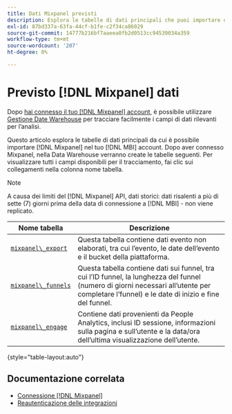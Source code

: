 ```yaml
---
title: Dati Mixpanel previsti
description: Esplora le tabelle di dati principali che puoi importare da Mixpanel nel tuo [!DNL MBI] account.
exl-id: 87bd337a-63fa-44cf-b1fe-c2f34ca86029
source-git-commit: 14777b216bf7aaeea0fb2d0513cc94539034a359
workflow-type: tm+mt
source-wordcount: '207'
ht-degree: 0%

---
```


# Previsto [!DNL Mixpanel] dati

Dopo [hai connesso il tuo [!DNL Mixpanel] account](../integrations/mixpanel.md), è possibile utilizzare [Gestione Date Warehouse](../../../data-analyst/data-warehouse-mgr/tour-dwm.md) per tracciare facilmente i campi di dati rilevanti per l’analisi.

Questo articolo esplora le tabelle di dati principali da cui è possibile importare [!DNL Mixpanel] nel tuo [!DNL MBI] account. Dopo aver connesso Mixpanel, nella Data Warehouse verranno create le tabelle seguenti. Per visualizzare tutti i campi disponibili per il tracciamento, fai clic sui collegamenti nella colonna nome tabella.

>[!NOTE]
>
>A causa dei limiti del [!DNL Mixpanel] API, dati storici: dati risalenti a più di sette (7) giorni prima della data di connessione a [!DNL MBI] - non viene replicato.

| **Nome tabella** | **Descrizione** |
|-----|-----|
| [`mixpanel\_export`](https://developer.mixpanel.com/reference/raw-data-export-api#datafeed) | Questa tabella contiene dati evento non elaborati, tra cui l’evento, le date dell’evento e il bucket della piattaforma. |
| [`mixpanel\_funnels`](https://developer.mixpanel.com/reference/raw-data-export-api#funnels-default) | Questa tabella contiene dati sui funnel, tra cui l’ID funnel, la lunghezza del funnel (numero di giorni necessari all’utente per completare l’funnel) e le date di inizio e fine del funnel. |
| [`mixpanel\_engage`](https://developer.mixpanel.com/reference/raw-data-export-api#engage-default) | Contiene dati provenienti da People Analytics, inclusi ID sessione, informazioni sulla pagina e sull’utente e la data/ora dell’ultima visualizzazione dell’utente. |

{style="table-layout:auto"}

## Documentazione correlata

* [Connessione [!DNL Mixpanel]](../integrations/mixpanel.md)
* [Reautenticazione delle integrazioni](https://experienceleague.adobe.com/docs/commerce-knowledge-base/kb/how-to/mbi-reauthenticating-integrations.html?lang=en)
